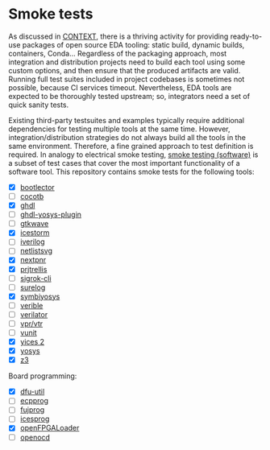 # Smoke tests

As discussed in [CONTEXT](CONTEXT.md), there is a thriving activity for providing ready-to-use packages of open source EDA tooling: static build, dynamic builds, containers, Conda... Regardless of the packaging approach, most integration and distribution projects need to build each tool using some custom options, and then ensure that the produced artifacts are valid. Running full test suites included in project codebases is sometimes not possible, because CI services timeout. Nevertheless, EDA tools are expected to be thoroughly tested upstream; so, integrators need a set of quick sanity tests.

Existing third-party testsuites and examples typically require additional dependencies for testing multiple tools at the same time. However, integration/distribution strategies do not always build all the tools in the same environment. Therefore, a fine grained approach to test definition is required. In analogy to electrical smoke testing, [smoke testing (software)](https://en.wikipedia.org/wiki/Smoke_testing_%28software%29) is a subset of test cases that cover the most important functionality of a software tool. This repository contains smoke tests for the following tools:

- [x] [bootlector](http://fmv.jku.at/boolector/)
- [ ] [cocotb](https://github.com/cocotb/cocotb)
- [x] [ghdl](https://github.com/ghdl/ghdl)
- [ ] [ghdl-yosys-plugin](https://github.com/ghdl/ghdl-yosys-plugin)
- [ ] [gtkwave](https://github.com/gtkwave/gtkwave)
- [x] [icestorm](https://github.com/YosysHQ/icestorm)
- [ ] [iverilog](https://github.com/steveicarus/iverilog)
- [ ] [netlistsvg](https://github.com/nturley/netlistsvg)
- [x] [nextpnr](https://github.com/YosysHQ/nextpnr)
- [x] [prjtrellis](https://github.com/SymbiFlow/prjtrellis)
- [ ] [sigrok-cli](https://sigrok.org/wiki/Sigrok-cli)
- [ ] [surelog](https://github.com/alainmarcel/Surelog)
- [x] [symbiyosys](https://github.com/YosysHQ/SymbiYosys)
- [ ] [verible](https://github.com/google/verible)
- [ ] [verilator](https://github.com/verilator/verilator)
- [ ] [vpr/vtr](https://github.com/verilog-to-routing/vtr-verilog-to-routing)
- [ ] [vunit](https://github.com/VUnit/vunit)
- [x] [yices 2](https://github.com/SRI-CSL/yices2)
- [x] [yosys](https://github.com/YosysHQ/yosys)
- [x] [z3](https://github.com/Z3Prover/z3)

Board programming:

- [x] [dfu-util](http://dfu-util.sourceforge.net/)
- [ ] [ecpprog](https://github.com/gregdavill/ecpprog)
- [ ] [fujprog](https://github.com/kost/fujprog)
- [ ] [icesprog](https://github.com/wuxx/icesugar/tree/master/tools)
- [x] [openFPGALoader](https://github.com/trabucayre/openFPGALoader)
- [ ] [openocd](http://openocd.org/)
